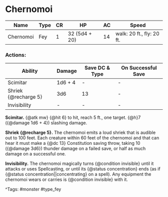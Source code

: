 # Chernomoi

| Name | Type | CR | HP | AC | Speed |
|------|------|----|----|----|-------|
| Chernomoi | Fey | 1 | 32 (5d4 + 20) | 14 | walk: 20 ft., fly: 20 ft. |

### Actions:

| Ability | Damage | Save DC & Type | On Successful Save |
|---------|--------|----------------|--------------------|
| Scimitar | 1d6 + 4 | - | - |
| Shriek {@recharge 5} | 3d6 | 13 | - |
| Invisibility | - | - | - |


**Scimitar.** {@atk mw} {@hit 6} to hit, reach 5 ft., one target. {@h}7 ({@damage 1d6 + 4}) slashing damage.

**Shriek {@recharge 5}.** The chernomoi emits a loud shriek that is audible out to 100 feet. Each creature within 60 feet of the chernomoi and that can hear it must make a {@dc 13} Constitution saving throw, taking 10 ({@damage 3d6}) thunder damage on a failed save, or half as much damage on a successful one.

**Invisibility.** The chernomoi magically turns {@condition invisible} until it attacks or uses Spellcasting, or until its {@status concentration} ends (as if {@status concentration||concentrating} on a spell). Any equipment the chernomoi wears or carries is {@condition invisible} with it.

^Tags: #monster #type_fey